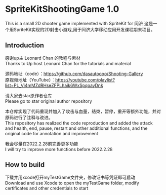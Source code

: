 # SpriteKitShootingGame 1.0 #
This is a small 2D shooter game implemented with SpriteKit for 同济
这是一个用SpriteKit实现的2D射击小游戏,用于同济大学移动应用开发课程期末项目。  
## Introduction ##
感谢up主 Leonard Chan 的教程与素材  
Thanks to Up host Leonard Chan for the tutorials and material   

源码地址（code）：https://github.com/dasautoooo/Shooting-Gallery  
原视频地址（YouTube）：https://youtube.com/playlist?list=PL_Vi4mMZdRHseZFPLhaik6WxSpqoayDnk  

请大家去star原作者仓库  
Please go to star original author repository  

本仓库实现了代码重现并加入了攻击与血量，结束，暂停，重开等额外功能，并对原码进行了注释与改进。  
This repository has realized the code reproduction and added the attack and health, end, pause, restart and other additional functions, and the original code for annotation and improvement  

我会尽量在2022.2.28前完善更多功能  
I will try to improve more functions before 2022.2.28  
## How to build ##
下载并用xcode打开myTestGame文件夹，修改证书等凭证即可启动  
Download and use Xcode to open the myTestGame folder, modify certificates and other credentials to start






